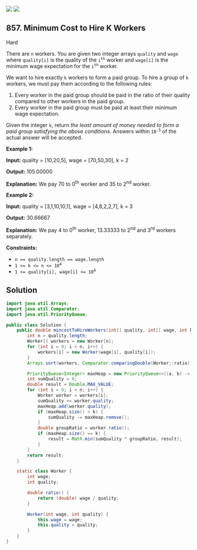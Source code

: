 [![](https://img.shields.io/github/stars/javadev/LeetCode-in-Java?label=Stars&style=flat-square)](https://github.com/javadev/LeetCode-in-Java)
[![](https://img.shields.io/github/forks/javadev/LeetCode-in-Java?label=Fork%20me%20on%20GitHub%20&style=flat-square)](https://github.com/javadev/LeetCode-in-Java/fork)

## 857\. Minimum Cost to Hire K Workers

Hard

There are `n` workers. You are given two integer arrays `quality` and `wage` where `quality[i]` is the quality of the <code>i<sup>th</sup></code> worker and `wage[i]` is the minimum wage expectation for the <code>i<sup>th</sup></code> worker.

We want to hire exactly `k` workers to form a paid group. To hire a group of `k` workers, we must pay them according to the following rules:

1.  Every worker in the paid group should be paid in the ratio of their quality compared to other workers in the paid group.
2.  Every worker in the paid group must be paid at least their minimum wage expectation.

Given the integer `k`, return _the least amount of money needed to form a paid group satisfying the above conditions_. Answers within <code>10<sup>-5</sup></code> of the actual answer will be accepted.

**Example 1:**

**Input:** quality = [10,20,5], wage = [70,50,30], k = 2

**Output:** 105.00000

**Explanation:** We pay 70 to 0<sup>th</sup> worker and 35 to 2<sup>nd</sup> worker.

**Example 2:**

**Input:** quality = [3,1,10,10,1], wage = [4,8,2,2,7], k = 3

**Output:** 30.66667

**Explanation:** We pay 4 to 0<sup>th</sup> worker, 13.33333 to 2<sup>nd</sup> and 3<sup>rd</sup> workers separately.

**Constraints:**

*   `n == quality.length == wage.length`
*   <code>1 <= k <= n <= 10<sup>4</sup></code>
*   <code>1 <= quality[i], wage[i] <= 10<sup>4</sup></code>

## Solution

```java
import java.util.Arrays;
import java.util.Comparator;
import java.util.PriorityQueue;

public class Solution {
    public double mincostToHireWorkers(int[] quality, int[] wage, int k) {
        int n = quality.length;
        Worker[] workers = new Worker[n];
        for (int i = 0; i < n; i++) {
            workers[i] = new Worker(wage[i], quality[i]);
        }
        Arrays.sort(workers, Comparator.comparingDouble(Worker::ratio));

        PriorityQueue<Integer> maxHeap = new PriorityQueue<>((a, b) -> Integer.compare(b, a));
        int sumQuality = 0;
        double result = Double.MAX_VALUE;
        for (int i = 0; i < n; i++) {
            Worker worker = workers[i];
            sumQuality += worker.quality;
            maxHeap.add(worker.quality);
            if (maxHeap.size() > k) {
                sumQuality -= maxHeap.remove();
            }
            double groupRatio = worker.ratio();
            if (maxHeap.size() == k) {
                result = Math.min(sumQuality * groupRatio, result);
            }
        }
        return result;
    }

    static class Worker {
        int wage;
        int quality;

        double ratio() {
            return (double) wage / quality;
        }

        Worker(int wage, int quality) {
            this.wage = wage;
            this.quality = quality;
        }
    }
}
```